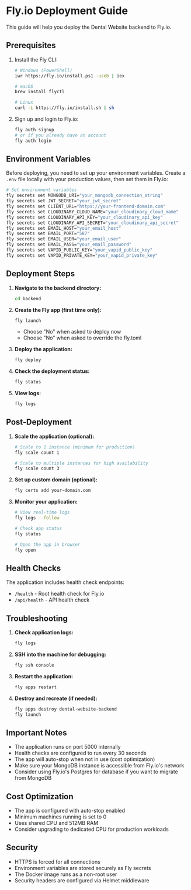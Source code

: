 # Fly.io Deployment Guide

This guide will help you deploy the Dental Website backend to Fly.io.

## Prerequisites

1. Install the Fly CLI:
   ```bash
   # Windows (PowerShell)
   iwr https://fly.io/install.ps1 -useb | iex
   
   # macOS
   brew install flyctl
   
   # Linux
   curl -L https://fly.io/install.sh | sh
   ```

2. Sign up and login to Fly.io:
   ```bash
   fly auth signup
   # or if you already have an account
   fly auth login
   ```

## Environment Variables

Before deploying, you need to set up your environment variables. Create a `.env` file locally with your production values, then set them in Fly.io:

```bash
# Set environment variables
fly secrets set MONGODB_URI="your_mongodb_connection_string"
fly secrets set JWT_SECRET="your_jwt_secret"
fly secrets set CLIENT_URL="https://your-frontend-domain.com"
fly secrets set CLOUDINARY_CLOUD_NAME="your_cloudinary_cloud_name"
fly secrets set CLOUDINARY_API_KEY="your_cloudinary_api_key"
fly secrets set CLOUDINARY_API_SECRET="your_cloudinary_api_secret"
fly secrets set EMAIL_HOST="your_email_host"
fly secrets set EMAIL_PORT="587"
fly secrets set EMAIL_USER="your_email_user"
fly secrets set EMAIL_PASS="your_email_password"
fly secrets set VAPID_PUBLIC_KEY="your_vapid_public_key"
fly secrets set VAPID_PRIVATE_KEY="your_vapid_private_key"
```

## Deployment Steps

1. **Navigate to the backend directory:**
   ```bash
   cd backend
   ```

2. **Create the Fly app (first time only):**
   ```bash
   fly launch
   ```
   - Choose "No" when asked to deploy now
   - Choose "No" when asked to override the fly.toml

3. **Deploy the application:**
   ```bash
   fly deploy
   ```

4. **Check the deployment status:**
   ```bash
   fly status
   ```

5. **View logs:**
   ```bash
   fly logs
   ```

## Post-Deployment

1. **Scale the application (optional):**
   ```bash
   # Scale to 1 instance (minimum for production)
   fly scale count 1
   
   # Scale to multiple instances for high availability
   fly scale count 3
   ```

2. **Set up custom domain (optional):**
   ```bash
   fly certs add your-domain.com
   ```

3. **Monitor your application:**
   ```bash
   # View real-time logs
   fly logs --follow
   
   # Check app status
   fly status
   
   # Open the app in browser
   fly open
   ```

## Health Checks

The application includes health check endpoints:
- `/health` - Root health check for Fly.io
- `/api/health` - API health check

## Troubleshooting

1. **Check application logs:**
   ```bash
   fly logs
   ```

2. **SSH into the machine for debugging:**
   ```bash
   fly ssh console
   ```

3. **Restart the application:**
   ```bash
   fly apps restart
   ```

4. **Destroy and recreate (if needed):**
   ```bash
   fly apps destroy dental-website-backend
   fly launch
   ```

## Important Notes

- The application runs on port 5000 internally
- Health checks are configured to run every 30 seconds
- The app will auto-stop when not in use (cost optimization)
- Make sure your MongoDB instance is accessible from Fly.io's network
- Consider using Fly.io's Postgres for database if you want to migrate from MongoDB

## Cost Optimization

- The app is configured with auto-stop enabled
- Minimum machines running is set to 0
- Uses shared CPU and 512MB RAM
- Consider upgrading to dedicated CPU for production workloads

## Security

- HTTPS is forced for all connections
- Environment variables are stored securely as Fly secrets
- The Docker image runs as a non-root user
- Security headers are configured via Helmet middleware 